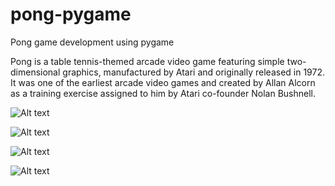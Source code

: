 # pong-pygame
Pong game development using pygame

Pong is a table tennis-themed arcade video game featuring simple two-dimensional graphics, manufactured by Atari and originally released in 1972. 
It was one of the earliest arcade video games and created by Allan Alcorn as a training exercise assigned to him by Atari co-founder Nolan Bushnell.

![Alt text](https://github.com/llsagarll/pong-pygame/blob/master/Screenshot%20from%202020-09-26%2000-27-19.png)

![Alt text](https://github.com/llsagarll/pong-pygame/blob/master/Screenshot%20from%202020-09-26%2000-01-01.png)

![Alt text](https://github.com/llsagarll/pong-pygame/blob/master/Screenshot%20from%202020-09-26%2000-01-04.png)

![Alt text](https://github.com/llsagarll/pong-pygame/blob/master/Screenshot%20from%202020-09-26%2000-01-12.png)
